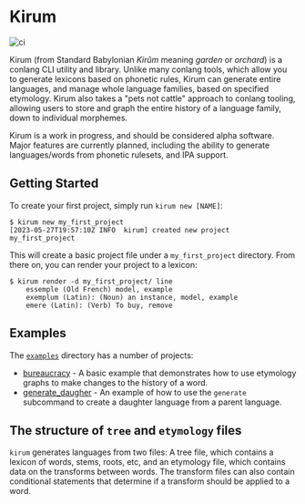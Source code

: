 # Kirum

![ci](https://github.com/fearful-symmetry/kirum/actions/workflows/rust.yml/badge.svg)

Kirum (from Standard Babylonian _Kirûm_ meaning _garden_ or _orchard_) is a conlang CLI utility and library.
Unlike many conlang tools, which allow you to generate lexicons based on phonetic rules, Kirum can generate entire languages, and manage whole language families, based on specified etymology. Kirum also takes a "pets not cattle" approach to conlang tooling, allowing users to store and graph the entire history of a language family, down to individual morphemes.

Kirum is a work in progress, and should be considered alpha software. Major features are currently planned, including the ability to generate languages/words from phonetic rulesets, and IPA support.

## Getting Started

To create your first project, simply run `kirum new [NAME]`:
```
$ kirum new my_first_project
[2023-05-27T19:57:10Z INFO  kirum] created new project my_first_project
```

This will create a basic project file under a `my_first_project` directory. From there on, you can render your project to a lexicon:

```
$ kirum render -d my_first_project/ line
    essemple (Old French) model, example
    exemplum (Latin): (Noun) an instance, model, example
    emere (Latin): (Verb) To buy, remove
```


## Examples

The [`examples`](examples) directory has a number of projects:

- [bureaucracy](examples/bureaucracy/) - A basic example that demonstrates how to use etymology graphs to make changes to the history of a word.
- [generate_daugher](examples/generate_daughter/) - An example of how to use the `generate` subcommand to create a daughter language from a parent language.


## The structure of `tree` and `etymology` files

`kirum` generates languages from two files: A tree file, which contains a lexicon of words, stems, roots, etc, and an etymology file, which contains data on the transforms between words. The transform files can also contain conditional statements that determine if a transform should be applied to a word.
